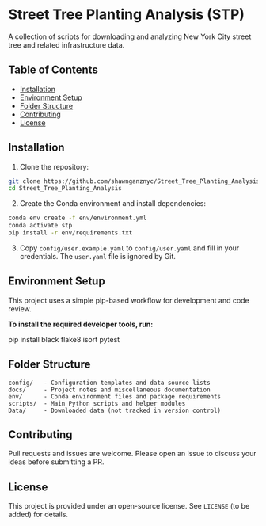 # Street Tree Planting Analysis (STP)

A collection of scripts for downloading and analyzing New York City street tree and related infrastructure data.

## Table of Contents

- [Installation](#installation)
- [Environment Setup](#environment-setup)
- [Folder Structure](#folder-structure)
- [Contributing](#contributing)
- [License](#license)

## Installation

1. Clone the repository:

```bash
git clone https://github.com/shawnganznyc/Street_Tree_Planting_Analysis.git
cd Street_Tree_Planting_Analysis
```

2. Create the Conda environment and install dependencies:

```bash
conda env create -f env/environment.yml
conda activate stp
pip install -r env/requirements.txt
```

3. Copy `config/user.example.yaml` to `config/user.yaml` and
   fill in your credentials. The `user.yaml` file is ignored by Git.

## Environment Setup

This project uses a simple pip-based workflow for development and code review.

**To install the required developer tools, run:**

pip install black flake8 isort pytest

## Folder Structure

```
config/   - Configuration templates and data source lists
docs/     - Project notes and miscellaneous documentation
env/      - Conda environment files and package requirements
scripts/  - Main Python scripts and helper modules
Data/     - Downloaded data (not tracked in version control)
```

## Contributing

Pull requests and issues are welcome. Please open an issue to discuss your ideas before submitting a PR.

## License

This project is provided under an open-source license. See `LICENSE` (to be added) for details.
